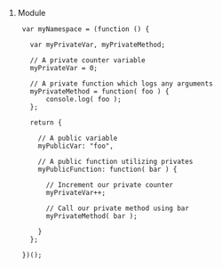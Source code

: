 1. Module

        var myNamespace = (function () {

          var myPrivateVar, myPrivateMethod;

          // A private counter variable
          myPrivateVar = 0;

          // A private function which logs any arguments
          myPrivateMethod = function( foo ) {
              console.log( foo );
          };

          return {

            // A public variable
            myPublicVar: "foo",

            // A public function utilizing privates
            myPublicFunction: function( bar ) {

              // Increment our private counter
              myPrivateVar++;

              // Call our private method using bar
              myPrivateMethod( bar );

            }
          };

        })();
